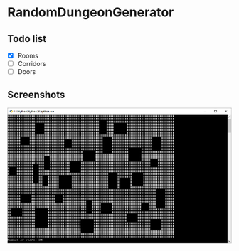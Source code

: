 # RandomDungeonGenerator
## Todo list
- [x] Rooms
- [ ] Corridors
- [ ] Doors

## Screenshots
![rooms](https://raw.githubusercontent.com/Theylok/RandomDungeonGenerator/master/screenshots/rooms.png)

